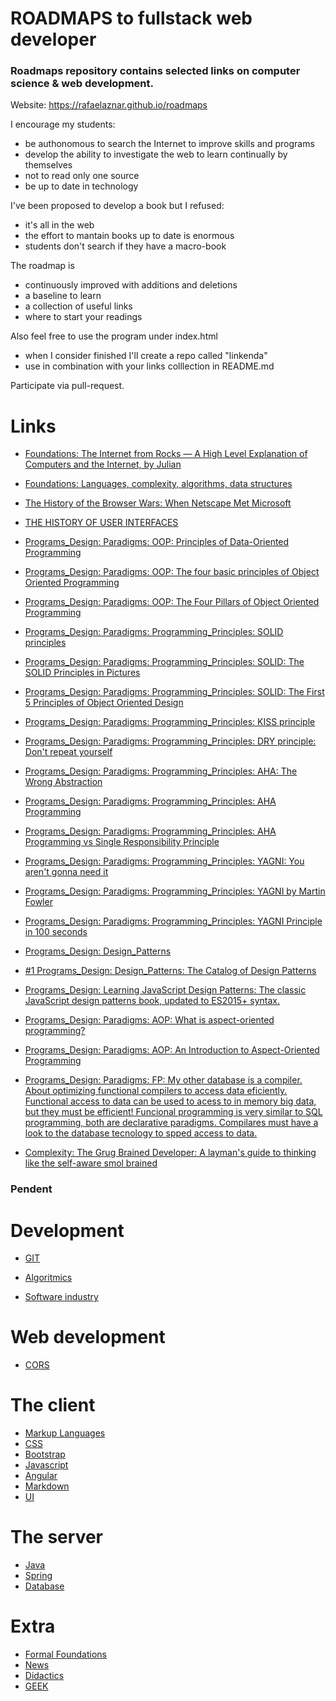 # ROADMAPS to fullstack web developer

### Roadmaps repository contains selected links on computer science & web development.

Website: https://rafaelaznar.github.io/roadmaps

I encourage my students:
- be authonomous to search the Internet to improve skills and programs
- develop the ability to investigate the web to learn continually by themselves
- not to read only one source
- be up to date in technology

I've been proposed to develop a book but I refused: 
- it's all in the web
- the effort to mantain books up to date is enormous
- students don't search if they have a macro-book

The roadmap is 
- continuously improved with additions and deletions
- a baseline to learn
- a collection of useful links
- where to start your readings

Also feel free to use the program under index.html 
* when I consider finished I'll create a repo called "linkenda"
* use in combination with your links colllection in README.md

Participate via pull-request.

# Links

* [Foundations: The Internet from Rocks — A High Level Explanation of Computers and the Internet, by Julian ](https://julian.bearblog.dev/the-internet-from-rocks/)
* [Foundations: Languages, complexity, algorithms, data structures](https://github.com/b7leung/MLE-Flashcards/blob/main/1%20Computer%20Science.pdf)
* [The History of the Browser Wars: When Netscape Met Microsoft](https://thehistoryoftheweb.com/browser-wars/)
* [THE HISTORY OF USER INTERFACES](https://history.user-interface.io/)

* [Programs_Design: Paradigms: OOP: Principles of Data-Oriented Programming](https://blog.klipse.tech/dop/2022/06/22/principles-of-dop.html)
* [Programs_Design: Paradigms: OOP: The four basic principles of Object Oriented Programming](https://medium.com/@cancerian0684/what-are-four-basic-principles-of-object-oriented-programming-645af8b43727)
* [Programs_Design: Paradigms: OOP: The Four Pillars of Object Oriented Programming](https://info.keylimeinteractive.com/the-four-pillars-of-object-oriented-programming)
* [Programs_Design: Paradigms: Programming_Principles: SOLID principles](https://en.wikipedia.org/wiki/SOLID)
* [Programs_Design: Paradigms: Programming_Principles: SOLID: The SOLID Principles in Pictures](https://medium.com/backticks-tildes/the-s-o-l-i-d-principles-in-pictures-b34ce2f1e898)
* [Programs_Design: Paradigms: Programming_Principles: SOLID: The First 5 Principles of Object Oriented Design](https://www.digitalocean.com/community/conceptual_articles/s-o-l-i-d-the-first-five-principles-of-object-oriented-design)
* [Programs_Design: Paradigms: Programming_Principles: KISS principle](https://en.wikipedia.org/wiki/KISS_principle)
* [Programs_Design: Paradigms: Programming_Principles: DRY principle: Don't repeat yourself](https://en.wikipedia.org/wiki/Don%27t_repeat_yourself)
* [Programs_Design: Paradigms: Programming_Principles: AHA: The Wrong Abstraction](https://sandimetz.com/blog/2016/1/20/the-wrong-abstraction)
* [Programs_Design: Paradigms: Programming_Principles: AHA Programming](https://kentcdodds.com/blog/aha-programming)
* [Programs_Design: Paradigms: Programming_Principles: AHA Programming vs Single Responsibility Principle](https://dev.to/andreacanton/aha-programming-vs-single-responsibility-principle-4go)
* [Programs_Design: Paradigms: Programming_Principles: YAGNI: You aren't gonna need it](https://en.wikipedia.org/wiki/You_aren%27t_gonna_need_it)
* [Programs_Design: Paradigms: Programming_Principles: YAGNI by Martin Fowler](https://martinfowler.com/bliki/Yagni.html)
* [Programs_Design: Paradigms: Programming_Principles: YAGNI Principle in 100 seconds](https://dev.to/richardwynn/yagni-principle-in-100-seconds-1i6j)
* [Programs_Design: Design_Patterns](https://en.wikipedia.org/wiki/Design_Patterns)
* [#1 Programs_Design: Design_Patterns: The Catalog of Design Patterns](https://refactoring.guru/design-patterns/catalog)
* [Programs_Design: Learning JavaScript Design Patterns: The classic JavaScript design patterns book, updated to ES2015+ syntax.](https://www.patterns.dev/posts/classic-design-patterns/)
* [Programs_Design: Paradigms: AOP: What is aspect-oriented programming?](https://stackoverflow.com/questions/242177/what-is-aspect-oriented-programming)
* [Programs_Design: Paradigms: AOP: An Introduction to Aspect-Oriented Programming](https://saigontechnology.com/blog/an-introduction-to-aspect-oriented-programming)
* [Programs_Design: Paradigms: FP: My other database is a compiler. About optimizing functional compilers to access data eficiently. Functional access to data can be used to acess to in memory big data, but they must be efficient! Funcional programming is very similar to SQL programming, both are declarative paradigms. Compilares must have a look to the database tecnology to spped access to data.](https://blog.chiselstrike.com/my-other-database-is-a-compiler-10fd527a4d78)
* [Complexity: The Grug Brained Developer: A layman's guide to thinking like the self-aware smol brained](https://grugbrain.dev/)


### Pendent

# Development
* [GIT](git.md)



* [Algoritmics](algoritmics.md)
* [Software industry](swindustry.md)
# Web development
* [CORS](cors.md)
# The client
* [Markup Languages](markup.md)
* [CSS](css.md)
* [Bootstrap](bootstrap.md)
* [Javascript](javascript.md)
* [Angular](angular.md)
* [Markdown](markdown.md)
* [UI](ui.md)
# The server
* [Java](java.md)
* [Spring](spring.md)
* [Database](database.md)
# Extra
* [Formal Foundations](formal.md)
* [News](news.md)
* [Didactics](didactics.md)
* [GEEK](geek.md)



